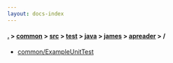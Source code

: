 ```yaml
---
layout: docs-index
---
```

#### [.](./../../../../../../index) > [common](./../../../../../index) > [src](./../../../../index) > [test](./../../../index) > [java](./../../index) > [james](./../index) > [apreader](./index) > **/**

- [common/ExampleUnitTest](common/ExampleUnitTest)
